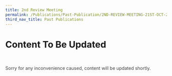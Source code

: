 ```yaml
---
title: 2nd Review Meeting
permalink: /Publications/Past-Publication/2ND-REVIEW-MEETING-21ST-OCT-2005
third_nav_title: Past Publications
---
```

<div class="section-content">
<h1>Content To Be Updated</h1>
<p class="default-title-font" style="color: #333333; margin-right: 0px; margin-bottom: 0px; margin-left: 0px; padding: 0px 0px 1em; border: 0px;">&nbsp;</p><p class="default-content" style="color: #3f3f3f; margin-top: 0px; margin-right: 0px; margin-left: 0px; padding: 0px; border: 0px;">Sorry for any inconvenience caused, content will be updated shortly.</p>
</div>
